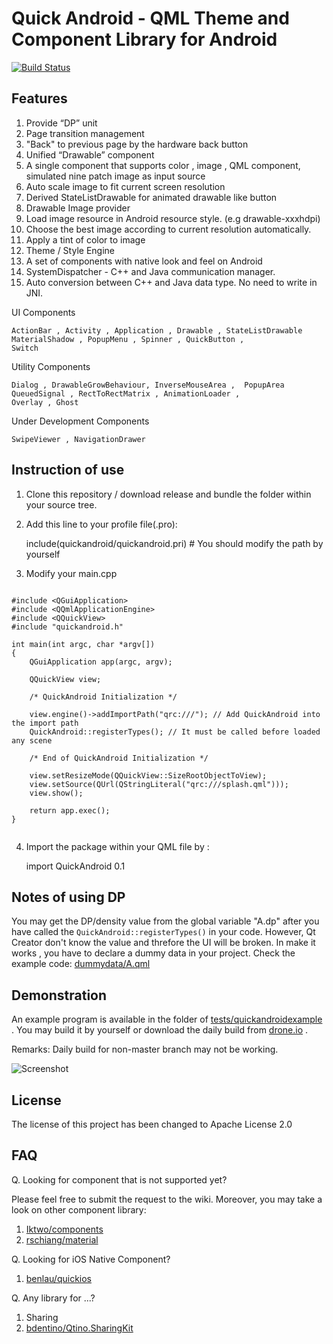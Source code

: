 Quick Android - QML Theme and Component Library for Android
===========================================================
[![Build Status](https://travis-ci.org/benlau/quickandroid.svg?branch=master)](https://travis-ci.org/benlau/quickandroid)

Features
--------

 1. Provide “DP” unit
 2. Page transition management
  1. "Back" to previous page by the hardware back button
 3. Unified “Drawable” component
  1. A single component that supports color , image , QML component, simulated nine patch image as input source
  2. Auto scale image to fit current screen resolution
  3. Derived StateListDrawable for animated drawable like button
 4. Drawable Image provider
  1. Load image resource in Android resource style. (e.g drawable-xxxhdpi)
  2. Choose the best image according to current resolution automatically.
  3. Apply a tint of color to image
 5. Theme / Style Engine
 6. A set of components with native look and feel on Android
 7. SystemDispatcher - C++ and Java communication manager. 
  1. Auto conversion between C++ and Java data type. No need to write in JNI.

UI Components

    ActionBar , Activity , Application , Drawable , StateListDrawable
    MaterialShadow , PopupMenu , Spinner , QuickButton , 
    Switch

Utility Components

    Dialog , DrawableGrowBehaviour, InverseMouseArea ,  PopupArea
    QueuedSignal , RectToRectMatrix , AnimationLoader ,
    Overlay , Ghost

Under Development Components

    SwipeViewer , NavigationDrawer

Instruction of use
------------------

 1) Clone this repository / download release and bundle the folder within your source tree.

 2) Add this line to your profile file(.pro):

    include(quickandroid/quickandroid.pri) # You should modify the path by yourself

 3) Modify your main.cpp


```

#include <QGuiApplication>
#include <QQmlApplicationEngine>
#include <QQuickView>
#include "quickandroid.h"

int main(int argc, char *argv[])
{
    QGuiApplication app(argc, argv);

    QQuickView view;

    /* QuickAndroid Initialization */

    view.engine()->addImportPath("qrc:///"); // Add QuickAndroid into the import path
    QuickAndroid::registerTypes(); // It must be called before loaded any scene

    /* End of QuickAndroid Initialization */

    view.setResizeMode(QQuickView::SizeRootObjectToView);
    view.setSource(QUrl(QStringLiteral("qrc:///splash.qml")));
    view.show();

    return app.exec();
}


```

 4) Import the package within your QML file by :

    import QuickAndroid 0.1

Notes of using DP
-----------------

You may get the DP/density value from the global variable "A.dp" after you have called the `QuickAndroid::registerTypes()` in your code. However, Qt Creator don't know the value and threfore the UI will be broken. In make it works , you have to declare a dummy data in your project. Check the example code: [dummydata/A.qml](tests/quickandroidexample/dummydata/A.qml)

Demonstration
-------------

An example program is available in the folder of [tests/quickandroidexample](tests/quickandroidexample) . You may build it by yourself or download the daily build from [drone.io](https://drone.io/github.com/benlau/quickandroid/files) .

Remarks: Daily build for non-master branch may not be working. 

![Screenshot](https://raw.githubusercontent.com/benlau/quickandroid/master/tests/quickandroidexample/docs/screenshot.png)

License
-------

The license of this project has been changed to Apache License 2.0

FAQ
---

Q. Looking for component that is not supported yet?

Please feel free to submit the request to the wiki. Moreover, you may take a look on other component library:

1. [Iktwo/components](https://github.com/Iktwo/components)
2. [rschiang/material](https://github.com/rschiang/material)

Q. Looking for iOS Native Component?

1. [benlau/quickios](https://github.com/benlau/quickios) 

Q. Any library for ...?

1. Sharing
 1. [bdentino/Qtino.SharingKit](https://github.com/bdentino/Qtino.SharingKit)
